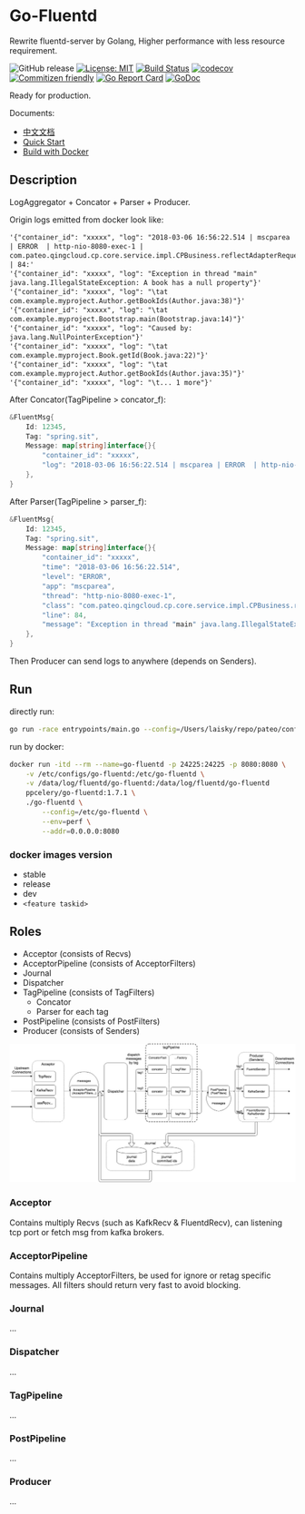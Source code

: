 # Go-Fluentd

Rewrite fluentd-server by Golang, Higher performance with less resource requirement.

![GitHub release](https://img.shields.io/github/release/Laisky/go-fluentd.svg)
[![License: MIT](https://img.shields.io/badge/License-MIT-yellow.svg)](https://opensource.org/licenses/MIT)
[![Build Status](https://travis-ci.org/Laisky/go-fluentd.svg?branch=master)](https://travis-ci.org/Laisky/go-fluentd)
[![codecov](https://codecov.io/gh/Laisky/go-fluentd/branch/master/graph/badge.svg)](https://codecov.io/gh/Laisky/go-fluentd)
[![Commitizen friendly](https://img.shields.io/badge/commitizen-friendly-brightgreen.svg)](http://commitizen.github.io/cz-cli/)
[![Go Report Card](https://goreportcard.com/badge/github.com/Laisky/go-fluentd)](https://goreportcard.com/report/github.com/Laisky/go-fluentd)
[![GoDoc](https://godoc.org/github.com/Laisky/go-fluentd?status.svg)](https://godoc.org/github.com/Laisky/go-fluentd)

Ready for production.


Documents:

- [中文文档](docs/README_cn.md)
- [Quick Start](docs/quickstart.md)
- [Build with Docker](.docker)


## Description

LogAggregator + Concator + Parser + Producer.

Origin logs emitted from docker look like:

```
'{"container_id": "xxxxx", "log": "2018-03-06 16:56:22.514 | mscparea | ERROR  | http-nio-8080-exec-1 | com.pateo.qingcloud.cp.core.service.impl.CPBusiness.reflectAdapterRequest | 84:'
'{"container_id": "xxxxx", "log": "Exception in thread "main" java.lang.IllegalStateException: A book has a null property"}'
'{"container_id": "xxxxx", "log": "\tat com.example.myproject.Author.getBookIds(Author.java:38)"}'
'{"container_id": "xxxxx", "log": "\tat com.example.myproject.Bootstrap.main(Bootstrap.java:14)"}'
'{"container_id": "xxxxx", "log": "Caused by: java.lang.NullPointerException"}'
'{"container_id": "xxxxx", "log": "\tat com.example.myproject.Book.getId(Book.java:22)"}'
'{"container_id": "xxxxx", "log": "\tat com.example.myproject.Author.getBookIds(Author.java:35)"}'
'{"container_id": "xxxxx", "log": "\t... 1 more"}'
```

After Concator(TagPipeline > concator_f):

```go
&FluentMsg{
    Id: 12345,
    Tag: "spring.sit",
    Message: map[string]interface{}{
        "container_id": "xxxxx",
        "log": "2018-03-06 16:56:22.514 | mscparea | ERROR  | http-nio-8080-exec-1 | com.pateo.qingcloud.cp.core.service.impl.CPBusiness.reflectAdapterRequest | 84: Exception in thread "main" java.lang.IllegalStateException: A book has a null property\n\tat com.example.myproject.Author.getBookIds(Author.java:38)\n\tat com.example.myproject.Bootstrap.main(Bootstrap.java:14)\nCaused by: java.lang.NullPointerException\n\tat com.example.myproject.Book.getId(Book.java:22)\n\tat com.example.myproject.Author.getBookIds(Author.java:35)\n\t... 1 more",
    },
}
```

After Parser(TagPipeline > parser_f):

```go
&FluentMsg{
    Id: 12345,
    Tag: "spring.sit",
    Message: map[string]interface{}{
        "container_id": "xxxxx",
        "time": "2018-03-06 16:56:22.514",
        "level": "ERROR",
        "app": "mscparea",
        "thread": "http-nio-8080-exec-1",
        "class": "com.pateo.qingcloud.cp.core.service.impl.CPBusiness.reflectAdapterRequest",
        "line": 84,
        "message": "Exception in thread "main" java.lang.IllegalStateException: A book has a null property\n\tat com.example.myproject.Author.getBookIds(Author.java:38)\n\tat com.example.myproject.Bootstrap.main(Bootstrap.java:14)\nCaused by: java.lang.NullPointerException\n\tat com.example.myproject.Book.getId(Book.java:22)\n\tat com.example.myproject.Author.getBookIds(Author.java:35)\n\t... 1 more",
    },
}
```

Then Producer can send logs to anywhere (depends on Senders).



## Run

directly run:

```sh
go run -race entrypoints/main.go --config=/Users/laisky/repo/pateo/configs/go-fluentd/localtest --env=sit --log-level=debug
```

run by docker:

```sh
docker run -itd --rm --name=go-fluentd -p 24225:24225 -p 8080:8080 \
    -v /etc/configs/go-fluentd:/etc/go-fluentd \
    -v /data/log/fluentd/go-fluentd:/data/log/fluentd/go-fluentd
    ppcelery/go-fluentd:1.7.1 \
    ./go-fluentd \
        --config=/etc/go-fluentd \
        --env=perf \
        --addr=0.0.0.0:8080
```


### docker images version

- stable
- release
- dev
- `<feature taskid>`


## Roles

- Acceptor (consists of Recvs)
- AcceptorPipeline (consists of AcceptorFilters)
- Journal
- Dispatcher
- TagPipeline (consists of TagFilters)
    - Concator
    - Parser for each tag
- PostPipeline (consists of PostFilters)
- Producer (consists of Senders)


![architecture](docs/architecture.jpg)


### Acceptor

Contains multiply Recvs (such as KafkRecv & FluentdRecv),
can listening tcp port or fetch msg from kafka brokers.


### AcceptorPipeline

Contains multiply AcceptorFilters, be used for ignore or retag specific messages.
All filters should return very fast to avoid blocking.


### Journal

...


### Dispatcher

...


### TagPipeline

...


### PostPipeline

...


### Producer

...


